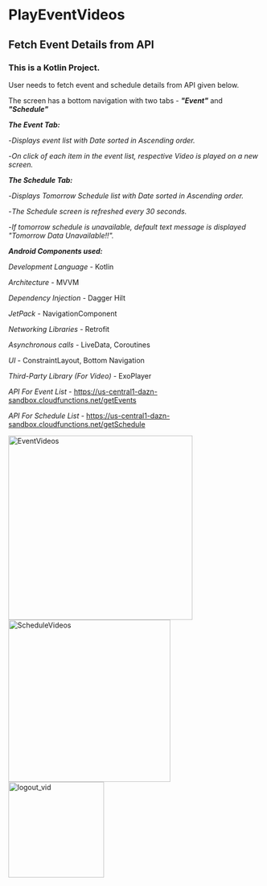 # PlayEventVideos
## Fetch Event Details from API

### This is a Kotlin Project.
User needs to fetch event and schedule details from API given below.

The screen has a bottom navigation with two tabs - ***"Event"*** and ***"Schedule"***

***The Event Tab:***

-*Displays event list with Date sorted in Ascending order.*

-*On click of each item in the event list, respective Video is played on a new screen.*

***The Schedule Tab:***  

-*Displays Tomorrow Schedule list with Date sorted in Ascending order.*

-*The Schedule screen is refreshed every 30 seconds.*

-*If tomorrow schedule is unavailable, default text message is displayed "Tomorrow Data Unavailable!!".*

***Android Components used:***

*Development Language* - Kotlin

*Architecture* - MVVM

*Dependency Injection* - Dagger Hilt

*JetPack* - NavigationComponent

*Networking Libraries* - Retrofit

*Asynchronous calls* - LiveData, Coroutines

*UI* - ConstraintLayout, Bottom Navigation

*Third-Party Library (For Video)* - ExoPlayer

*API For Event List* - https://us-central1-dazn-sandbox.cloudfunctions.net/getEvents

*API For Schedule List* - https://us-central1-dazn-sandbox.cloudfunctions.net/getSchedule


<img width="366" alt="EventVideos" src="https://user-images.githubusercontent.com/16866972/138211697-efc4dc40-10c8-4fe6-bd0a-a5947134ea80.PNG">

<img width="322" alt="ScheduleVideos" src="https://user-images.githubusercontent.com/16866972/138211710-1d354809-ea87-4da9-b1ba-ac0628ba0045.PNG">

<img width="190" alt="logout_vid" src="https://user-images.githubusercontent.com/16866972/138211732-1671e9fd-d295-4d4e-b38f-935c561f592b.PNG">



